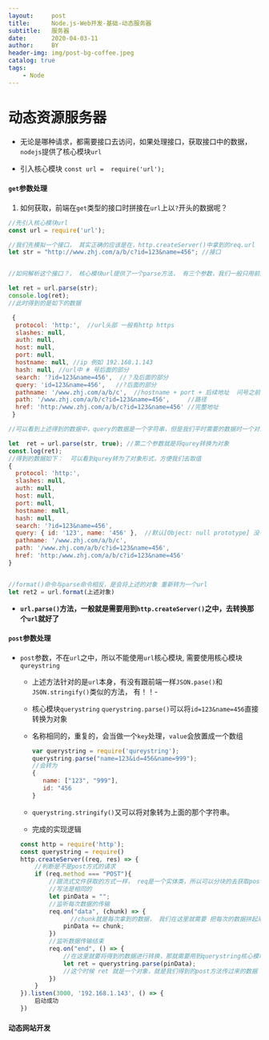 ```yaml
---
layout:     post
title:      Node.js-Web开发-基础-动态服务器
subtitle:   服务器
date:       2020-04-03-11
author:     BY
header-img: img/post-bg-coffee.jpeg
catalog: true
tags:
    - Node
---
```



# 动态资源服务器

- 无论是哪种请求，都需要接口去访问，如果处理接口，获取接口中的数据，`nodejs`提供了核心模块`url`

- 引入核心模块  `const url =  require('url');`

####   `get`参数处理

1.  如何获取，前端在`get`类型的接口时拼接在`url`上以`?`开头的数据呢？

   

```javascript
//先引入核心模块url
const url = require('url');

//我们先模拟一个接口， 其实正确的应该是在，http.createServer()中拿到的req.url  从这里去取参数
let str = "http://www.zhj.com/a/b/c?id=123&name=456"; //接口


//如何解析这个接口？， 核心模块url提供了一个parse方法， 有三个参数，我们一般只用前两个，第一个是传递一个url地址进去， 第二个参数，是否需要将请求的qurey值转换为对象，默认为false

let ret = url.parse(str);
console.log(ret);
//此时得到的是如下的数据

 {
  protocol: 'http:',  //url头部 一般有http https
  slashes: null,
  auth: null,
  host: null,
  port: null,
  hostname: null, //ip 例如 192.168.1.143
  hash: null, //url中 # 号后面的部分
  search: '?id=123&name=456',  //？及后面的部分
  query: 'id=123&name=456',   //?后面的部分
  pathname: '/www.zhj.com/a/b/c',  //hostname + port + 后续地址  问号之前
  path: '/www.zhj.com/a/b/c?id=123&name=456',     //路径
  href: 'http:/www.zhj.com/a/b/c?id=123&name=456' //完整地址
 }

//可以看到上述得到的数据中，query的数据是一个字符串，但是我们平时需要的数据时一个对象，这样我们就可以直接的访问得到的数据，不需要再去自己转换了。

let  ret = url.parse(str, true); //第二个参数就是将qurey转换为对象
const.log(ret);
//得到的数据如下：  可以看到qurey转为了对象形式，方便我们去取值
{
  protocol: 'http:',
  slashes: null,
  auth: null,
  host: null,
  port: null,
  hostname: null,
  hash: null,
  search: '?id=123&name=456',
  query: { id: '123', name: '456' },  //默认[Object: null prototype] 没有原型
  pathname: '/www.zhj.com/a/b/c',
  path: '/www.zhj.com/a/b/c?id=123&name=456',
  href: 'http:/www.zhj.com/a/b/c?id=123&name=456'
}


//format()命令与parse命令相反，是会将上述的对象 重新转为一个url
let ret2 = url.format(上述对象)
```

- **`url.parse()`方法，一般就是需要用到`http.createServer()`之中，去转换那个`url`就好了**



#### `post`参数处理

- `post`参数，不在`url`之中，所以不能使用`url`核心模块, 需要使用核心模块`qureystring`

  - 上述方法针对的是`url`本身，有没有跟前端一样`JSON.pase()`和`JSON.stringify()`类似的方法， 有！！-

  - 核心模块`querystring`     `querystring.parse()`可以将`id=123&name=456`直接转换为对象

  - 名称相同的，重复的，会当做一个`key`处理，`value`会放置成一个数组

    ```javascript
    var querystring = require('qureystring');
    querystring.parse("name=123&id=456&name=999");
    //会转为 
    {
       name: ["123", "999"],
       id: "456
    }   
    ```

  - `querystring.stringify()`又可以将对象转为上面的那个字符串。

  - 完成的实现逻辑

  ```javascript
  const http = require('http');
  const querystring = require()
  http.createServer((req, res) => {
      //判断是不是post方式的请求
      if (req.method === "POST"){
          //跟流式文件获取的方式一样， req是一个实体类，所以可以分块的去获取post方法传过来的数据
          //写法是相同的
          let pinData = "";
          //监听每次数据的传输
          req.on("data", (chunk) => {
                //chunk就是每次拿到的数据， 我们在这里就需要 把每次的数据拼起来
              pinData += chunk;
          })
          //监听数据传输结束
          req.on("end", () => {
              //在这里就要将得到的数据进行转换，那就需要用到querystring核心模块
              let ret = querystring.parse(pinData);
              //这个时候 ret 就是一个对象，就是我们得到的post方法传过来的数据
          })
      }
  }).listen(3000, '192.168.1.143', () => {
      启动成功
  })
  ```

  

#### 动态网站开发



